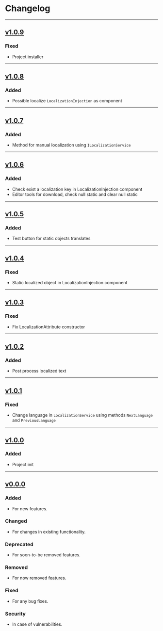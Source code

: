 # Changelog

---

## [v1.0.9](https://github.com/Playdarium/localization/releases/tag/v0.0.0)

### Fixed

- Project installer

---

## [v1.0.8](https://github.com/Playdarium/localization/releases/tag/v0.0.0)

### Added

- Possible localize `LocalizationInjection` as component

---

## [v1.0.7](https://github.com/Playdarium/localization/releases/tag/v0.0.0)

### Added

- Method for manual localization using `ILocalizationService`

---

## [v1.0.6](https://github.com/Playdarium/localization/releases/tag/v0.0.0)

### Added

- Check exist a localization key in LocalizationInjection component
- Editor tools for download, check null static and clear null static

---

## [v1.0.5](https://github.com/Playdarium/localization/releases/tag/v0.0.0)

### Added

- Test button for static objects translates

---

## [v1.0.4](https://github.com/Playdarium/localization/releases/tag/v0.0.0)

### Fixed

- Static localized object in LocalizationInjection component

---

## [v1.0.3](https://github.com/Playdarium/localization/releases/tag/v0.0.0)

### Fixed

- Fix LocalizationAttribute constructor

---

## [v1.0.2](https://github.com/Playdarium/localization/releases/tag/v0.0.0)

### Added

- Post process localized text

---

## [v1.0.1](https://github.com/Playdarium/localization/releases/tag/v0.0.0)

### Fixed

- Change language in `LocalizationService` using methods `NextLanguage` and `PreviousLanguage`

---

## [v1.0.0](https://github.com/Playdarium/localization/releases/tag/v0.0.0)

### Added

- Project init

---

## [v0.0.0](https://github.com/Playdarium/localization/releases/tag/v0.0.0)

### Added

- For new features.

### Changed

- For changes in existing functionality.

### Deprecated

- For soon-to-be removed features.

### Removed

- For now removed features.

### Fixed

- For any bug fixes.

### Security

- In case of vulnerabilities.
